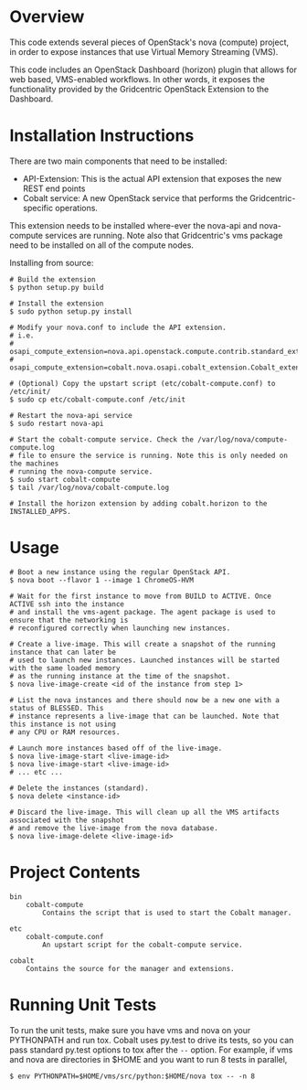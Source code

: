 Overview
========

This code extends several pieces of OpenStack's nova (compute) project, in
order to expose instances that use Virtual Memory Streaming (VMS).

This code includes an OpenStack Dashboard (horizon) plugin that allows for web
based, VMS-enabled workflows. In other words, it exposes the functionality
provided by the Gridcentric OpenStack Extension to the Dashboard.

Installation Instructions
=========================
There are two main components that need to be installed:

* API-Extension: This is the actual API extension that exposes the new REST end points
* Cobalt service: A new OpenStack service that performs the Gridcentric-specific operations.

This extension needs to be installed where-ever the nova-api and nova-compute services are running.
Note also that Gridcentric's vms package need to be installed on all of the compute nodes.

Installing from source:

    # Build the extension
    $ python setup.py build
    
    # Install the extension
    $ sudo python setup.py install
    
    # Modify your nova.conf to include the API extension.
    # i.e.
    # osapi_compute_extension=nova.api.openstack.compute.contrib.standard_extensions
    # osapi_compute_extension=cobalt.nova.osapi.cobalt_extension.Cobalt_extension

    # (Optional) Copy the upstart script (etc/cobalt-compute.conf) to /etc/init/
    $ sudo cp etc/cobalt-compute.conf /etc/init
    
    # Restart the nova-api service
    $ sudo restart nova-api
    
    # Start the cobalt-compute service. Check the /var/log/nova/compute-compute.log
    # file to ensure the service is running. Note this is only needed on the machines
    # running the nova-compute service.
    $ sudo start cobalt-compute
    $ tail /var/log/nova/cobalt-compute.log

    # Install the horizon extension by adding cobalt.horizon to the INSTALLED_APPS.

Usage
=====

    # Boot a new instance using the regular OpenStack API.
    $ nova boot --flavor 1 --image 1 ChromeOS-HVM
    
    # Wait for the first instance to move from BUILD to ACTIVE. Once ACTIVE ssh into the instance
    # and install the vms-agent package. The agent package is used to ensure that the networking is
    # reconfigured correctly when launching new instances.
    
    # Create a live-image. This will create a snapshot of the running instance that can later be
    # used to launch new instances. Launched instances will be started with the same loaded memory
    # as the running instance at the time of the snapshot.
    $ nova live-image-create <id of the instance from step 1>
    
    # List the nova instances and there should now be a new one with a status of BLESSED. This
    # instance represents a live-image that can be launched. Note that this instance is not using
    # any CPU or RAM resources.
    
    # Launch more instances based off of the live-image.
    $ nova live-image-start <live-image-id>
    $ nova live-image-start <live-image-id>
    # ... etc ...
    
    # Delete the instances (standard).
    $ nova delete <instance-id>
    
    # Discard the live-image. This will clean up all the VMS artifacts associated with the snapshot
    # and remove the live-image from the nova database.
    $ nova live-image-delete <live-image-id>

Project Contents
================

    bin
        cobalt-compute
            Contains the script that is used to start the Cobalt manager.

    etc
        cobalt-compute.conf
            An upstart script for the cobalt-compute service.

    cobalt
        Contains the source for the manager and extensions.

Running Unit Tests
==================

To run the unit tests, make sure you have vms and nova on your PYTHONPATH and
run tox. Cobalt uses py.test to drive its tests, so you can pass standard
py.test options to tox after the `--` option. For example, if vms and nova are
directories in $HOME and you want to run 8 tests in parallel,

    $ env PYTHONPATH=$HOME/vms/src/python:$HOME/nova tox -- -n 8
